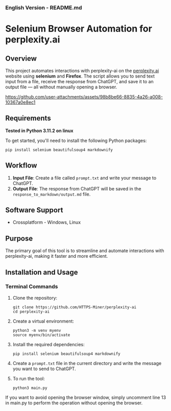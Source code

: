 ### English Version - README.md

# Selenium Browser Automation for perplexity.ai

## Overview

This project automates interactions with perplexity-ai on the [perplexity.ai](https://perplexity.ai/) website using **selenium** and **Firefox**. The script allows you to send text input from a file, receive the response from ChatGPT, and save it to an output file — all without manually opening a browser.

https://github.com/user-attachments/assets/98b8be66-8835-4a26-a008-10367a0e8ec1

## Requirements

**Tested in Python 3.11.2 on linux**

To get started, you'll need to install the following Python packages:

```
pip install selenium beautifulsoup4 markdownify
```

## Workflow

1. **Input File**: Create a file called `prompt.txt` and write your message to ChatGPT.
2. **Output File**: The response from ChatGPT will be saved in the `response_to_markdown/output.md` file.

## Software Support

- Crossplatform - Windows, Linux

## Purpose

The primary goal of this tool is to streamline and automate interactions with perplexity-ai, making it faster and more efficient.

## Installation and Usage

### Terminal Commands

1. Clone the repository:
   ```shell
   git clone https://github.com/HTTPS-Miner/perplexity-ai
   cd perplexity-ai
   ```

2. Create a virtual environment:
   ```shell
   python3 -m venv myenv
   source myenv/bin/activate
   ```

3. Install the required dependencies:
   ```shell
   pip install selenium beautifulsoup4 markdownify
   ```

4. Create a `prompt.txt` file in the current directory and write the message you want to send to ChatGPT.

5. To run the tool:
   ```shell
   python3 main.py
   ```

If you want to avoid opening the browser window, simply uncomment line 13 in main.py to perform the operation without opening the browser.